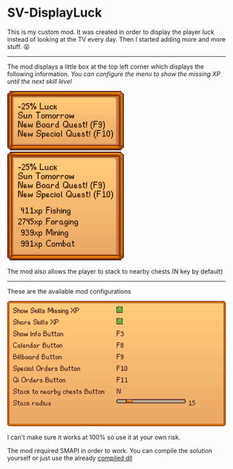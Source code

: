 # SV-DisplayLuck
This is my custom mod. It was created in order to display the player luck instead of looking at the TV every day. Then I started adding more and more stuff. 😝

---

The mod displays a little box at the top left corner which displays the following information.
_You can configure the menu to show the missing XP until the next skill level_

![Menu](Images/menu.png) ![Menu](Images/menu2.png)

The mod also allows the player to stack to nearby chests (N key by default)

---

These are the available mod configurations

![Config](Images/config.png)

I can't make sure it works at 100% so use it at your own risk.

The mod required SMAPI in order to work.
You can compile the solution yourself or just use the already [compiled dll](Mod/DisplayLuck.dll)